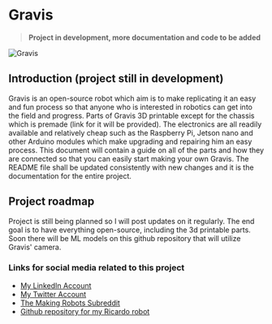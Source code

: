 # Gravis
> **Project in development, more documentation and code to be added**

![Gravis](https://github.com/dimitarbez/Gravis/blob/main/images/gravis2.jpg?raw=true)

## Introduction (project still in development)
Gravis is an open-source robot which aim is to make replicating it an easy and fun process so that anyone who is interested in robotics can get into the field and progress. Parts of Gravis 3D printable except for the chassis which is premade (link for it will be provided). The electronics are all readily available and relatively cheap such as the Raspberry Pi, Jetson nano and other Arduino modules which make upgrading and repairing him an easy process. This document will contain a guide on all of the parts and how they are connected so that you can easily start making your own Gravis. The README file shall be updated consistently with new changes and it is the documentation for the entire project.

## Project roadmap
Project is still being planned so I will post updates on it regularly. The end goal is to have everything open-source, including the 3d printable parts. Soon there will be ML models on this github repository that will utilize Gravis' camera.
  ### Links for social media related to this project ###
  - [My LinkedIn Account](https://www.linkedin.com/in/dimitar-bezhanovski/)
  - [My Twitter Account](https://twitter.com/bezhanovski)
  - [The Making Robots Subreddit](https://www.reddit.com/r/makingrobots/)
  - [Github repository for my Ricardo robot](https://github.com/dimitarbez/Ricardo)
